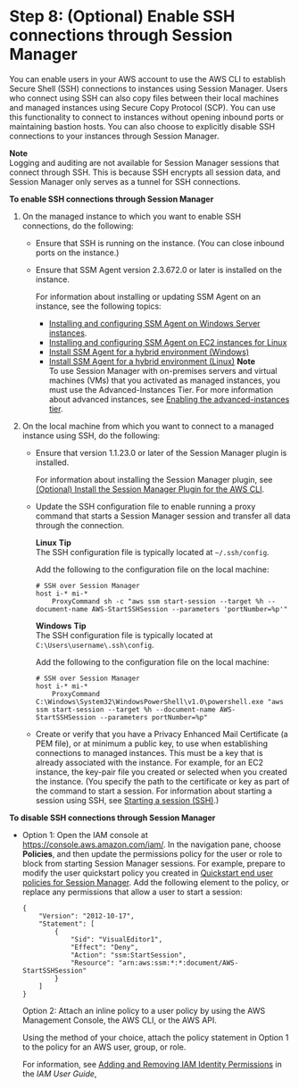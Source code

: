 # Step 8: \(Optional\) Enable SSH connections through Session Manager<a name="session-manager-getting-started-enable-ssh-connections"></a>

You can enable users in your AWS account to use the AWS CLI to establish Secure Shell \(SSH\) connections to instances using Session Manager\. Users who connect using SSH can also copy files between their local machines and managed instances using Secure Copy Protocol \(SCP\)\. You can use this functionality to connect to instances without opening inbound ports or maintaining bastion hosts\. You can also choose to explicitly disable SSH connections to your instances through Session Manager\.

**Note**  
Logging and auditing are not available for Session Manager sessions that connect through SSH\. This is because SSH encrypts all session data, and Session Manager only serves as a tunnel for SSH connections\.

**To enable SSH connections through Session Manager**

1. On the managed instance to which you want to enable SSH connections, do the following:
   + Ensure that SSH is running on the instance\. \(You can close inbound ports on the instance\.\)
   + Ensure that SSM Agent version 2\.3\.672\.0 or later is installed on the instance\.

     For information about installing or updating SSM Agent on an instance, see the following topics:
     + [Installing and configuring SSM Agent on Windows Server instances](sysman-install-ssm-win.md)\.
     + [Installing and configuring SSM Agent on EC2 instances for Linux](sysman-install-ssm-agent.md)
     + [Install SSM Agent for a hybrid environment \(Windows\)](sysman-install-managed-win.md)
     + [Install SSM Agent for a hybrid environment \(Linux\)](sysman-install-managed-linux.md)
**Note**  
To use Session Manager with on\-premises servers and virtual machines \(VMs\) that you activated as managed instances, you must use the Advanced\-Instances Tier\. For more information about advanced instances, see [Enabling the advanced\-instances tier](systems-manager-managedinstances-advanced.md)\.

1. On the local machine from which you want to connect to a managed instance using SSH, do the following:
   + Ensure that version 1\.1\.23\.0 or later of the Session Manager plugin is installed\.

     For information about installing the Session Manager plugin, see [\(Optional\) Install the Session Manager Plugin for the AWS CLI](session-manager-working-with-install-plugin.md)\.
   + Update the SSH configuration file to enable running a proxy command that starts a Session Manager session and transfer all data through the connection\.

     **Linux**
**Tip**  
The SSH configuration file is typically located at `~/.ssh/config`\.

     Add the following to the configuration file on the local machine:

     ```
     # SSH over Session Manager
     host i-* mi-*
         ProxyCommand sh -c "aws ssm start-session --target %h --document-name AWS-StartSSHSession --parameters 'portNumber=%p'"
     ```

     **Windows**
**Tip**  
The SSH configuration file is typically located at `C:\Users\username\.ssh\config`\.

     Add the following to the configuration file on the local machine:

     ```
     # SSH over Session Manager
     host i-* mi-*
         ProxyCommand C:\Windows\System32\WindowsPowerShell\v1.0\powershell.exe "aws ssm start-session --target %h --document-name AWS-StartSSHSession --parameters portNumber=%p"
     ```
   + Create or verify that you have a Privacy Enhanced Mail Certificate \(a PEM file\), or at minimum a public key, to use when establishing connections to managed instances\. This must be a key that is already associated with the instance\. For example, for an EC2 instance, the key\-pair file you created or selected when you created the instance\. \(You specify the path to the certificate or key as part of the command to start a session\. For information about starting a session using SSH, see [Starting a session \(SSH\)](session-manager-working-with-sessions-start.md#sessions-start-ssh)\.\)

**To disable SSH connections through Session Manager**
+ Option 1: Open the IAM console at [https://console\.aws\.amazon\.com/iam/](https://console.aws.amazon.com/iam/)\. In the navigation pane, choose **Policies**, and then update the permissions policy for the user or role to block from starting Session Manager sessions\. For example, prepare to modify the user quickstart policy you created in [Quickstart end user policies for Session Manager](getting-started-restrict-access-quickstart.md#restrict-access-quickstart-end-user)\. Add the following element to the policy, or replace any permissions that allow a user to start a session:

  ```
  {
      "Version": "2012-10-17",
      "Statement": [
          {
              "Sid": "VisualEditor1",
              "Effect": "Deny",
              "Action": "ssm:StartSession",
              "Resource": "arn:aws:ssm:*:*:document/AWS-StartSSHSession"
          }
      ]
  }
  ```

  Option 2: Attach an inline policy to a user policy by using the AWS Management Console, the AWS CLI, or the AWS API\.

  Using the method of your choice, attach the policy statement in Option 1 to the policy for an AWS user, group, or role\.

  For information, see [Adding and Removing IAM Identity Permissions](https://docs.aws.amazon.com/IAM/latest/UserGuide/access_policies_manage-attach-detach.html) in the *IAM User Guide*,